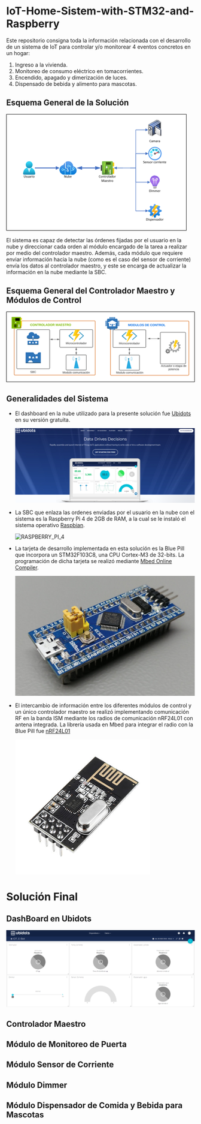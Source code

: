# IoT-Home-Sistem-with-STM32-and-Raspberry

Este repositorio consigna toda la información relacionada con el desarrollo de un sistema de IoT para controlar y/o monitorear 4 eventos concretos en un hogar: 

1. Ingreso a la vivienda.
2. Monitoreo de consumo eléctrico en tomacorrientes.
3. Encendido, apagado y dimerización de luces.
4. Dispensado de bebida y alimento para mascotas.

## Esquema General de la Solución

![Esquema General del Sistema](Imagenes/ESQUEMA_GENERAL.png)

El sistema es capaz de detectar las órdenes fijadas por el usuario en la nube y direccionar cada orden al módulo encargado de la tarea a realizar por medio del controlador maestro. Además, cada módulo que requiere enviar información hacia la nube (como es el caso del sensor de corriente) envía los datos al controlador maestro, y este se encarga de actualizar la información en la nube mediante la SBC.

## Esquema General del Controlador Maestro y Módulos de Control

![Esquema General del Controlador Maestro y Modulos de Control](Imagenes/ESQUEMA_MAESTRO_MODULOS.png)

## Generalidades del Sistema

- El dashboard en la nube utilizado para la presente solución fue [Ubidots](https://ubidots.com/) en su versión gratuita.

    ![DASHBOARD_FINAL](Imagenes/DASHBOARD.png)

- La SBC que enlaza las ordenes enviadas por el usuario en la nube con el sistema es la Raspberry Pi 4 de 2GB de RAM, a la cual se le instaló el sistema operativo [Raspbian](https://www.raspberrypi.com/software/).

    ![RASPBERRY_PI_4](Imagenes/RASPBERRY_PI_4.jpg)

- La tarjeta de desarrollo implementada en esta solución es la Blue Pill que incorpora un STM32F103C8, una CPU Cortex-M3 de 32-bits. La programación de dicha tarjeta se realizó mediante [Mbed Online Compiler](https://os.mbed.com/).

    ![BLUE_PILL](Imagenes/BLUE_PILL.jpg)

- El intercambio de información entre los diferentes módulos de control y un único controlador maestro se realizó implementando comunicación RF en la banda ISM mediante los radios de comunicación nRF24L01 con antena integrada. La librería usada en Mbed para integrar el radio con la Blue Pill fue [nRF24L01](https://os.mbed.com/components/nRF24L01/)

    ![NRF24L01](Imagenes/NRF24L01.jpg)



# Solución Final

## DashBoard en Ubidots

![DASHBOARD_FINAL](Imagenes/UBIDOTS.png)

## Controlador Maestro

## Módulo de Monitoreo de Puerta

## Módulo Sensor de Corriente

## Módulo Dimmer

## Módulo Dispensador de Comida y Bebida para Mascotas